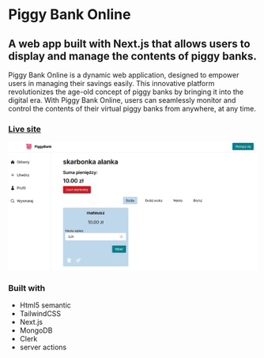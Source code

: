 # Piggy Bank Online

## A web app built with Next.js that allows users to display and manage the contents of piggy banks.

Piggy Bank Online is a dynamic web application, designed to empower users in managing their savings easily. This innovative platform revolutionizes the age-old concept of piggy banks by bringing it into the digital era. With Piggy Bank Online, users can seamlessly monitor and control the contents of their virtual piggy banks from anywhere, at any time.

### [Live site](https://piggybankonline.vercel.app/)

![Piggy Bank Online](./public/app_screenshot.JPG)

### Built with

- Html5 semantic
- TailwindCSS
- Next.js
- MongoDB
- Clerk
- server actions